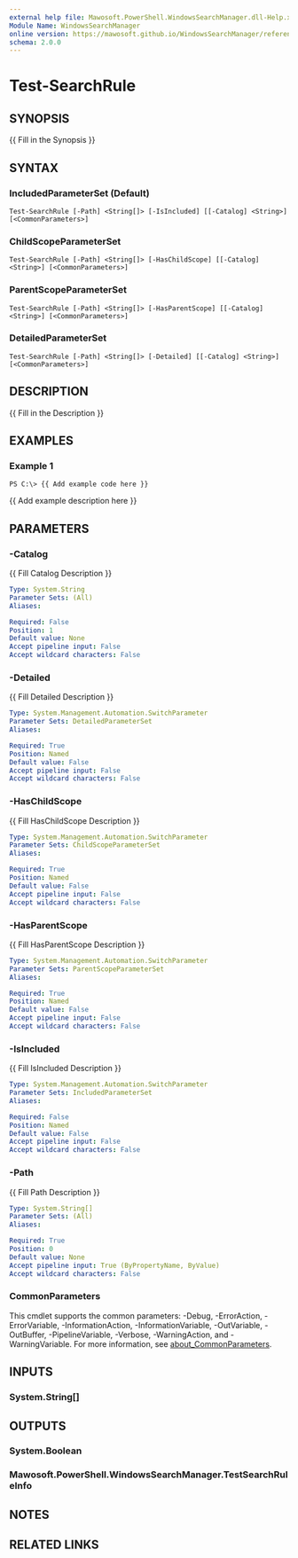```yaml
---
external help file: Mawosoft.PowerShell.WindowsSearchManager.dll-Help.xml
Module Name: WindowsSearchManager
online version: https://mawosoft.github.io/WindowsSearchManager/reference/Test-SearchRule.html
schema: 2.0.0
---
```


# Test-SearchRule

## SYNOPSIS
{{ Fill in the Synopsis }}

## SYNTAX

### IncludedParameterSet (Default)
```
Test-SearchRule [-Path] <String[]> [-IsIncluded] [[-Catalog] <String>] [<CommonParameters>]
```

### ChildScopeParameterSet
```
Test-SearchRule [-Path] <String[]> [-HasChildScope] [[-Catalog] <String>] [<CommonParameters>]
```

### ParentScopeParameterSet
```
Test-SearchRule [-Path] <String[]> [-HasParentScope] [[-Catalog] <String>] [<CommonParameters>]
```

### DetailedParameterSet
```
Test-SearchRule [-Path] <String[]> [-Detailed] [[-Catalog] <String>] [<CommonParameters>]
```

## DESCRIPTION
{{ Fill in the Description }}

## EXAMPLES

### Example 1
```
PS C:\> {{ Add example code here }}
```

{{ Add example description here }}

## PARAMETERS

### -Catalog
{{ Fill Catalog Description }}

```yaml
Type: System.String
Parameter Sets: (All)
Aliases:

Required: False
Position: 1
Default value: None
Accept pipeline input: False
Accept wildcard characters: False
```

### -Detailed
{{ Fill Detailed Description }}

```yaml
Type: System.Management.Automation.SwitchParameter
Parameter Sets: DetailedParameterSet
Aliases:

Required: True
Position: Named
Default value: False
Accept pipeline input: False
Accept wildcard characters: False
```

### -HasChildScope
{{ Fill HasChildScope Description }}

```yaml
Type: System.Management.Automation.SwitchParameter
Parameter Sets: ChildScopeParameterSet
Aliases:

Required: True
Position: Named
Default value: False
Accept pipeline input: False
Accept wildcard characters: False
```

### -HasParentScope
{{ Fill HasParentScope Description }}

```yaml
Type: System.Management.Automation.SwitchParameter
Parameter Sets: ParentScopeParameterSet
Aliases:

Required: True
Position: Named
Default value: False
Accept pipeline input: False
Accept wildcard characters: False
```

### -IsIncluded
{{ Fill IsIncluded Description }}

```yaml
Type: System.Management.Automation.SwitchParameter
Parameter Sets: IncludedParameterSet
Aliases:

Required: False
Position: Named
Default value: False
Accept pipeline input: False
Accept wildcard characters: False
```

### -Path
{{ Fill Path Description }}

```yaml
Type: System.String[]
Parameter Sets: (All)
Aliases:

Required: True
Position: 0
Default value: None
Accept pipeline input: True (ByPropertyName, ByValue)
Accept wildcard characters: False
```

### CommonParameters
This cmdlet supports the common parameters: -Debug, -ErrorAction, -ErrorVariable, -InformationAction, -InformationVariable, -OutVariable, -OutBuffer, -PipelineVariable, -Verbose, -WarningAction, and -WarningVariable. For more information, see [about_CommonParameters](http://go.microsoft.com/fwlink/?LinkID=113216).

## INPUTS

### System.String[]
## OUTPUTS

### System.Boolean
### Mawosoft.PowerShell.WindowsSearchManager.TestSearchRuleInfo
## NOTES

## RELATED LINKS
